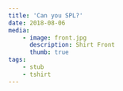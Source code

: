 ```yaml
---
title: 'Can you SPL?'
date: 2018-08-06
media:
    - image: front.jpg
      description: Shirt Front
      thumb: true
tags:
    - stub
    - tshirt
---
```

